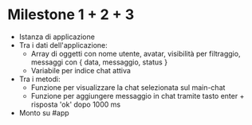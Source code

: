 # Milestone 1 + 2 + 3

- Istanza di applicazione
- Tra i dati dell'applicazione:
    - Array di oggetti con nome utente, avatar, visibilità per filtraggio, messaggi con { data, messaggio, status }
    - Variabile per indice chat attiva
- Tra i metodi:
    - Funzione per visualizzare la chat selezionata sul main-chat
    - Funzione per aggiungere messaggio in chat tramite tasto enter + risposta 'ok' dopo 1000 ms
- Monto su #app